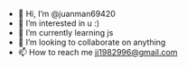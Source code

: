 - 👋 Hi, I’m @juanman69420
- 👀 I’m interested in u :)
- 🌱 I’m currently learning js 
- 💞️ I’m looking to collaborate on anything
- 📫 How to reach me jj1982996@gmail.com

<!---
juanman69420/juanman69420 is a ✨ special ✨ repository because its `README.md` (this file) appears on your GitHub profile.
You can click the Preview link to take a look at your changes.
--->
